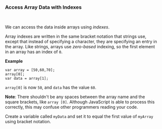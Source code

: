 ### **Access Array Data with Indexes**

<br>

We can access the data inside arrays using _indexes_.

Array indexes are written in the same bracket notation that strings use, except that instead of specifying a character, they are specifying an entry in the array. Like strings, arrays use _zero-based_ indexing, so the first element in an array has an index of `0`.

**Example**

```
var array = [50,60,70];
array[0];
var data = array[1];
```

`array[0]` is now `50`, and `data` has the value `60`.

**Note**: There shouldn't be any spaces between the array name and the square brackets, like `array [0]`. Although JavaScript is able to process this correctly, this may confuse other programmers reading your code.

Create a variable called `myData` and set it to equal the first value of `myArray` using bracket notation.
